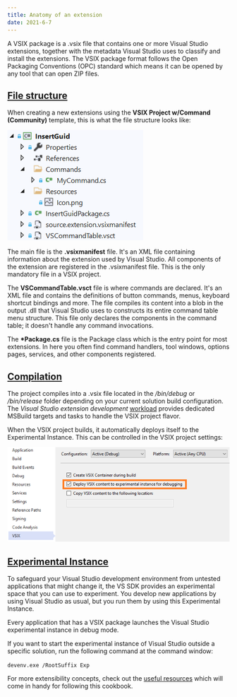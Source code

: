 ```yaml
---
title: Anatomy of an extension
date: 2021-6-7
---
```


A VSIX package is a .vsix file that contains one or more Visual Studio extensions, together with the metadata Visual Studio uses to classify and install the extensions. The VSIX package format follows the Open Packaging Conventions (OPC) standard which means it can be opened by any tool that can open ZIP files.

## [File structure](#file-structure)
When creating a new extensions using the **VSIX Project w/Command (Community)** template, this is what the file structure looks like:

![File structure of a VSIX project](../assets/img/new-project-files.png)

The main file is the **.vsixmanifest** file. It's an XML file containing information about the extension used by Visual Studio. All components of the extension are registered in the .vsixmanifest file. This is the only mandatory file in a VSIX project.

The **VSCommandTable.vsct** file is where commands are declared. It's an XML file and contains the definitions of button commands, menus, keyboard shortcut bindings and more. The file compiles its content into a blob in the output .dll that Visual Studio uses to constructs its entire command table menu structure. This file only declares the components in the command table; it doesn't handle any command invocations.

The **\*Package.cs** file is the Package class which is the entry point for most extensions. In here you often find command handlers, tool windows, options pages, services, and other components registered.

## [Compilation](#compilation)
The project compiles into a .vsix file located in the */bin/debug* or */bin/release* folder depending on your current solution build configuration. The *Visual Studio extension development* [workload](get-the-tools.html) provides dedicated MSBuild targets and tasks to handle the VSIX project flavor.

When the VSIX project builds, it automatically deploys itself to the Experimental Instance. This can be controlled in the VSIX project settings: 

![VSIX project properties](../assets/img/deploy-vsix-experimental-instance.png)

## [Experimental Instance](#experimental-instance)
To safeguard your Visual Studio development environment from untested applications that might change it, the VS SDK provides an experimental space that you can use to experiment. You develop new applications by using Visual Studio as usual, but you run them by using this Experimental Instance.

Every application that has a VSIX package launches the Visual Studio experimental instance in debug mode.

If you want to start the experimental instance of Visual Studio outside a specific solution, run the following command at the command window:

`devenv.exe /RootSuffix Exp`

For more extensibility concepts, check out the [useful resources](useful-resources.html) which will come in handy for following this cookbook.
